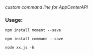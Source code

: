 <i>custom command line for AppCenterAPI</i>

### Usage:


````
npm install moment --save

npm install command --save

node xx.js -h

````